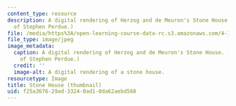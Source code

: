 ```yaml
---
content_type: resource
description: A digital rendering of Herzog and de Meuron's Stone House. (Image courtesy
  of Stephen Perdue.)
file: /media/https%3A/open-learning-course-data-rc.s3.amazonaws.com/4-195-special-problems-in-architectural-design-spring-2005/f25a367629ad33240ad10da62aebd568_4-195s05-th.jpg
file_type: image/jpeg
image_metadata:
  caption: A digital rendering of Herzog and de Meuron's Stone House. (Image courtesy
    of Stephen Perdue.)
  credit: ''
  image-alt: A digital rendering of a stone house.
resourcetype: Image
title: Stone House (thumbnail)
uid: f25a3676-29ad-3324-0ad1-0da62aebd568
---
```

